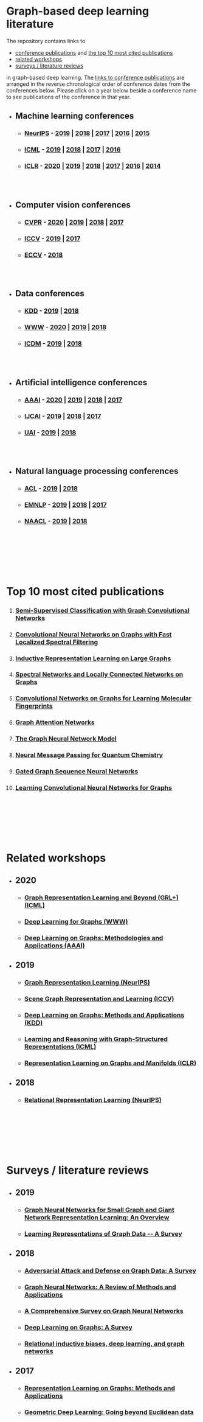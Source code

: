 # Graph-based deep learning literature

The repository contains links to
- [conference publications](https://github.com/naganandy/graph-based-deep-learning-literature/blob/master/conference-publications/README.md) and [the top 10 most cited publications](https://github.com/naganandy/graph-based-deep-learning-literature#top-10-most-cited-publications)
- [related workshops](https://github.com/naganandy/graph-based-deep-learning-literature#related-workshops)
- [surveys / literature reviews](https://github.com/naganandy/graph-based-deep-learning-literature#surveys--literature-reviews) 

in graph-based deep learning. The [links to conference publications](https://github.com/naganandy/graph-based-deep-learning-literature/blob/master/conference-publications/README.md#conferences) are arranged in the reverse chronological order of conference dates from the conferences below. Please click on a year below beside a conference name to see publications of the conference in that year.

- ## Machine learning conferences
 
   * ### [NeurIPS](https://nips.cc/)  - [2019](https://github.com/naganandy/graph-based-deep-learning-literature/blob/master/conference-publications/folders/publications_neurips19/README.md) | [2018](https://github.com/naganandy/graph-based-deep-learning-literature/blob/master/conference-publications/folders/publications_neurips18/README.md) | [2017](https://github.com/naganandy/graph-based-deep-learning-literature/blob/master/conference-publications/README.md#nips-2017) | [2016](https://github.com/naganandy/graph-based-deep-learning-literature/blob/master/conference-publications/README.md#nips-2016) | [2015](https://github.com/naganandy/graph-based-deep-learning-literature/blob/master/conference-publications/README.md#nips-2015)

   * ### [ICML](https://icml.cc/) - [2019](https://github.com/naganandy/graph-based-deep-learning-literature/blob/master/conference-publications/folders/publications_icml19/README.md) | [2018](https://github.com/naganandy/graph-based-deep-learning-literature/blob/master/conference-publications/README.md#icml-2018-jul) | [2017](https://github.com/naganandy/graph-based-deep-learning-literature/blob/master/conference-publications/README.md#icml-2017) | [2016](https://github.com/naganandy/graph-based-deep-learning-literature/blob/master/conference-publications/README.md#icml-2016)
 
   * ### [ICLR](https://iclr.cc/) - [2020](https://github.com/naganandy/graph-based-deep-learning-literature/blob/master/conference-publications/folders/publications_iclr20/README.md) | [2019](https://github.com/naganandy/graph-based-deep-learning-literature/blob/master/conference-publications/folders/publications_iclr19/README.md) | [2018](https://github.com/naganandy/graph-based-deep-learning-literature/blob/master/conference-publications/README.md#iclr-2018-may) | [2017](https://github.com/naganandy/graph-based-deep-learning-literature/blob/master/conference-publications/README.md#iclr-2017) | [2016](https://github.com/naganandy/graph-based-deep-learning-literature/blob/master/conference-publications/README.md#iclr-2016) | [2014](https://github.com/naganandy/graph-based-deep-learning-literature/blob/master/conference-publications/README.md#iclr-2014)

<br> </br>

- ## Computer vision conferences
   * ### [CVPR](http://cvpr2020.thecvf.com/) - [2020](https://github.com/naganandy/graph-based-deep-learning-literature/blob/master/conference-publications/README.md#cvpr-2020-jun) | [2019](https://github.com/naganandy/graph-based-deep-learning-literature/blob/master/conference-publications/folders/publications_cvpr19/README.md) | [2018](https://github.com/naganandy/graph-based-deep-learning-literature/blob/master/conference-publications/README.md#cvpr-2018-jun) | [2017](https://github.com/naganandy/graph-based-deep-learning-literature/blob/master/conference-publications/README.md#cvpr-2017)
   * ### [ICCV](http://iccv2019.thecvf.com/) - [2019](https://github.com/naganandy/graph-based-deep-learning-literature/blob/master/conference-publications/folders/publications_iccv19/README.md) | [2017](https://github.com/naganandy/graph-based-deep-learning-literature/blob/master/conference-publications/README.md#iccv-2017)
   * ### [ECCV](https://eccv2020.eu/) - [2018](https://github.com/naganandy/graph-based-deep-learning-literature/blob/master/conference-publications/README.md#eccv-2018-sep)

<br> </br>
   
- ## Data conferences
   * ### [KDD](https://www.kdd.org/kdd2020/) - [2019](https://github.com/naganandy/graph-based-deep-learning-literature/blob/master/conference-publications/folders/publications_kdd19/README.md) | [2018](https://github.com/naganandy/graph-based-deep-learning-literature/blob/master/conference-publications/README.md#kdd-2018-aug)
   * ### [WWW](https://www2020.thewebconf.org/) - [2020](https://github.com/naganandy/graph-based-deep-learning-literature/blob/master/conference-publications/folders/publications_www20/README.md) | [2019](https://github.com/naganandy/graph-based-deep-learning-literature/blob/master/conference-publications/README.md#www-2019-may) | [2018](https://github.com/naganandy/graph-based-deep-learning-literature/blob/master/conference-publications/README.md#www-2018-april)
   * ### [ICDM](http://icdm2020.bigke.org/) - [2019](https://github.com/naganandy/graph-based-deep-learning-literature/blob/master/conference-publications/README.md#icdm-2019-nov) | [2018](https://github.com/naganandy/graph-based-deep-learning-literature/blob/master/conference-publications/README.md#icdm-2018-nov)

<br> </br>

- ## Artificial intelligence conferences
   * ### [AAAI](https://aaai.org/Conferences/AAAI-20/) - [2020](https://github.com/naganandy/graph-based-deep-learning-literature/blob/master/conference-publications/folders/publications_aaai20/README.md) | [2019](https://github.com/naganandy/graph-based-deep-learning-literature/blob/master/conference-publications/folders/publications_aaai19/README.md) | [2018](https://github.com/naganandy/graph-based-deep-learning-literature/blob/master/conference-publications/README.md#aaai-2018-feb) | [2017](https://github.com/naganandy/graph-based-deep-learning-literature/blob/master/conference-publications/README.md#aaai-2017)
   * ### [IJCAI](https://ijcai20.org/) - [2019](https://github.com/naganandy/graph-based-deep-learning-literature/blob/master/conference-publications/folders/publications_ijcai19/README.md) | [2018](https://github.com/naganandy/graph-based-deep-learning-literature/blob/master/conference-publications/README.md#ijcai-2018-jul) | [2017](https://github.com/naganandy/graph-based-deep-learning-literature/blob/master/conference-publications/README.md#ijcai-2017)
   * ### [UAI](http://auai.org/~w-auai/uai2020/) - [2019](https://github.com/naganandy/graph-based-deep-learning-literature/blob/master/conference-publications/README.md#uai-2019-jul) | [2018](https://github.com/naganandy/graph-based-deep-learning-literature/blob/master/conference-publications/README.md#uai-2018-aug)

<br> </br>

- ## Natural language processing conferences
   * ### [ACL](https://acl2020.org/) - [2019](https://github.com/naganandy/graph-based-deep-learning-literature/blob/master/conference-publications/folders/publications_acl19/README.md) | [2018](https://github.com/naganandy/graph-based-deep-learning-literature/blob/master/conference-publications/README.md#acl-2018-jul)
    * ### [EMNLP](https://2020.emnlp.org/) - [2019](https://github.com/naganandy/graph-based-deep-learning-literature/blob/master/conference-publications/folders/publications_emnlp19/README.md) | [2018](https://github.com/naganandy/graph-based-deep-learning-literature/blob/master/conference-publications/README.md#emnlp-2018-nov) | [2017](https://github.com/naganandy/graph-based-deep-learning-literature/blob/master/conference-publications/README.md#emnlp-2017)
  * ### [NAACL](https://naacl2019.org/) - [2019](https://github.com/naganandy/graph-based-deep-learning-literature/blob/master/conference-publications/README.md#naacl-2019-jun) | [2018](https://github.com/naganandy/graph-based-deep-learning-literature/blob/master/conference-publications/README.md#naacl-2018-jun)

<br> </br>
<br> </br>
<br> </br>

# Top 10 most cited publications
1. ### [Semi-Supervised Classification with Graph Convolutional Networks](https://github.com/naganandy/graph-based-deep-learning-literature/blob/master/conference-publications/folders/publications_pre18/gcn_iclr17/README.md)
1. ### [Convolutional Neural Networks on Graphs with Fast Localized Spectral Filtering](https://github.com/naganandy/graph-based-deep-learning-literature/blob/master/conference-publications/folders/publications_pre18/chebnet_nips16/README.md)
1. ### [Inductive Representation Learning on Large Graphs](https://github.com/naganandy/graph-based-deep-learning-literature/blob/master/conference-publications/folders/publications_pre18/graphsage_nips17/README.md)
1. ### [Spectral Networks and Locally Connected Networks on Graphs](https://github.com/naganandy/graph-based-deep-learning-literature/blob/master/conference-publications/folders/publications_pre18/graphcnn_iclr14/README.md)
1. ### [Convolutional Networks on Graphs for Learning Molecular Fingerprints](https://github.com/naganandy/graph-based-deep-learning-literature/blob/master/conference-publications/folders/publications_pre18/graphcnn_nips15/README.md)
1. ### [Graph Attention Networks](https://github.com/naganandy/graph-based-deep-learning-literature/blob/master/conference-publications/folders/publications_conf18/gan_iclr18/README.md)
1. ### [The Graph Neural Network Model](https://github.com/naganandy/graph-based-deep-learning-literature/blob/master/conference-publications/folders/gnn_tnn09/README.md)
1. ### [Neural Message Passing for Quantum Chemistry](https://github.com/naganandy/graph-based-deep-learning-literature/blob/master/conference-publications/folders/publications_pre18/mpnn_icml17/README.md)
1. ### [Gated Graph Sequence Neural Networks](https://github.com/naganandy/graph-based-deep-learning-literature/blob/master/conference-publications/folders/publications_pre18/ggnn_iclr16/README.md)
1. ### [Learning Convolutional Neural Networks for Graphs](https://github.com/naganandy/graph-based-deep-learning-literature/blob/master/conference-publications/folders/publications_pre18/gcn_icml16/README.md)

<br> </br>
<br> </br>
<br> </br>

# Related workshops
- ## 2020
   * ### [Graph Representation Learning and Beyond (GRL+) (ICML)](https://grlplus.github.io/)
   * ### [Deep Learning for Graphs (WWW)](https://www.aminer.cn/dl4g_www2020)
   * ### [Deep Learning on Graphs: Methodologies and Applications (AAAI)](https://dlg2019.bitbucket.io/aaai20/)
- ## 2019
   * ### [Graph Representation Learning (NeurIPS)](https://grlearning.github.io/)
   * ### [Scene Graph Representation and Learning (ICCV)](https://cs.stanford.edu/people/ranjaykrishna/sgrl/index.html)
   * ### [Deep Learning on Graphs: Methods and Applications (KDD)](https://dlg2019.bitbucket.io/)
   * ### [Learning and Reasoning with Graph-Structured Representations (ICML)](https://graphreason.github.io/)
   * ### [Representation Learning on Graphs and Manifolds (ICLR)](https://rlgm.github.io/)
- ## 2018
   * ### [Relational Representation Learning (NeurIPS)](https://r2learning.github.io/)

<br> </br>
<br> </br>
<br> </br>

# Surveys / literature reviews
- ## 2019
   * ### [Graph Neural Networks for Small Graph and Giant Network Representation Learning: An Overview](https://github.com/naganandy/graph-based-deep-learning-literature/blob/master/conference-publications/folders/gnnaug_arxiv19/README.md)
   * ### [Learning Representations of Graph Data -- A Survey](https://github.com/naganandy/graph-based-deep-learning-literature/blob/master/conference-publications/folders/lrg_arxiv19/README.md)
- ## 2018
   * ### [Adversarial Attack and Defense on Graph Data: A Survey](https://github.com/naganandy/graph-based-deep-learning-literature/blob/master/conference-publications/folders/aagsurvey_arxiv18/README.md)
   * ### [Graph Neural Networks: A Review of Methods and Applications](https://github.com/naganandy/graph-based-deep-learning-literature/blob/master/conference-publications/folders/gnnreview_arxiv18/README.md)
   * ### [A Comprehensive Survey on Graph Neural Networks](https://github.com/naganandy/graph-based-deep-learning-literature/blob/master/conference-publications/folders/gnnsurvey_arxiv19/README.md)
   * ### [Deep Learning on Graphs: A Survey](https://github.com/naganandy/graph-based-deep-learning-literature/blob/master/conference-publications/folders/dlgsurvey_arxiv18/README.md)
   * ### [Relational inductive biases, deep learning, and graph networks](https://github.com/naganandy/graph-based-deep-learning-literature/blob/master/conference-publications/folders/gnet_arXiv18/README.md)
- ## 2017
   * ### [Representation Learning on Graphs: Methods and Applications](https://github.com/naganandy/graph-based-deep-learning-literature/blob/master/conference-publications/folders/grl_ideb17/README.md)
   * ### [Geometric Deep Learning: Going beyond Euclidean data](https://github.com/naganandy/graph-based-deep-learning-literature/blob/master/conference-publications/folders/gdl_isp17/README.md)
